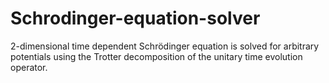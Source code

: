 # Schrodinger-equation-solver
2-dimensional time dependent Schrödinger equation is solved for arbitrary potentials using the Trotter decomposition of the unitary time evolution operator.
